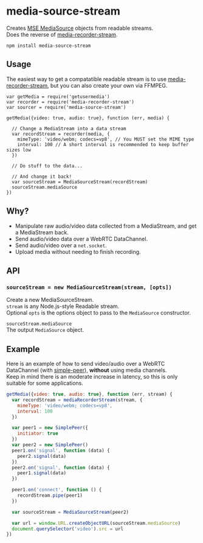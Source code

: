 # media-source-stream
Creates [MSE MediaSource](https://developer.mozilla.org/en-US/docs/Web/API/MediaSource) objects from readable streams.  
Does the reverse of [media-recorder-stream](https://github.com/mafintosh/media-recorder-stream).  

```
npm install media-source-stream
```

## Usage
The easiest way to get a compatatible readable stream is to use [media-recorder-stream](https://github.com/mafintosh/media-recorder-stream), but you can also create your own via FFMPEG.  
```
var getMedia = require('getusermedia')
var recorder = require('media-recorder-stream')
var sourcer = require('media-source-stream')

getMedia({video: true, audio: true}, function (err, media) {

  // Change a MediaStream into a data stream
  var recordStream = recorder(media, {
    mimeType: 'video/webm; codecs=vp8', // You MUST set the MIME type
    interval: 100 // A short interval is recommended to keep buffer sizes low
  })
  
  // Do stuff to the data...
  
  // And change it back!
  var sourceStream = MediaSourceStream(recordStream)
  sourceStream.mediaSource
})
```

## Why?
- Manipulate raw audio/video data collected from a MediaStream, and get a MediaStream back.  
- Send audio/video data over a WebRTC DataChannel.
- Send audio/video over a `net.socket`.
- Upload media without needing to finish recording.

## API
### `sourceStream = new MediaSourceStream(stream, [opts])`  
Create a new MediaSourceStream.  
`stream` is any Node.js-style Readable stream.  
Optional `opts` is the options object to pass to the `MediaSource` constructor.  

`sourceStream.mediaSource`  
The output `MediaSource` object.  

## Example
Here is an example of how to send video/audio over a WebRTC DataChannel (with [simple-peer](https://github.com/feross/simple-peer)), **without** using media channels.  
Keep in mind there is an moderate increase in latency, so this is only suitable for some applications.  
```javascript
getMedia({video: true, audio: true}, function (err, stream) {
  var recordStream = mediaRecorderStream(stream, {
    mimeType: 'video/webm; codecs=vp8',
    interval: 100
  })

  var peer1 = new SimplePeer({
    initiator: true
  })
  var peer2 = new SimplePeer()
  peer1.on('signal', function (data) {
    peer2.signal(data)
  })
  peer2.on('signal', function (data) {
    peer1.signal(data)
  })

  peer1.on('connect', function () {
    recordStream.pipe(peer1)
  })

  var sourceStream = MediaSourceStream(peer2)

  var url = window.URL.createObjectURL(sourceStream.mediaSource)
  document.querySelector('video').src = url
})
```

